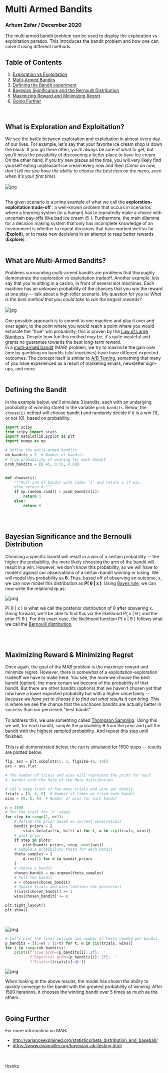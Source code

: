 # Multi Armed Bandits
### Arhum Zafar / December 2020

The multi armed bandit problem can be used to display the exploration vs exploitation paradox. This introduces the bandit problem and how one can solve it using different methods. 


## Table of Contents
1. [Exploration vs Exploitation](#exploration)
2. [Multi-Armed Bandits](#multiarmedbandit)
3. [Defining the Bandit experiment](#define)
4. [Bayesian Significance and the Bernoulli Distribution](#bb)
5. [Maximizing Reward and Minimizing Regret](#max)
6. [Going Further](#last)
<br>

## What is Exploration and Exploitation? <a name="exploration"></a>
We see the battle between exploration and exploitation in almost every day of our lives. For example, let's say that your favorite ice cream shop is down the 
block. If you go there often, you'll always be sure of what to get, but you'll miss the possibility of discovering a better place to have ice cream. On the other
hand, if you try new places all the time, you will very likely find yourself eating unpleasant ice cream every now and then (*Come on now, don't tell me you have the ability to choose the best item on the menu, even when it's your first time*).
<br>
<br>
![jpg](../../images/kopps.jpg)
<br>
<br> 

The given scenario is a prime example of what we call the 
**exploration-exploitation trade-off** : a well-known problem that occurs in scenarios where a learning system (or a human) has to repeatedly make a choice with uncertain pay-offs (like bad ice cream 😉 ). Furthermore, the main dilemma for a decision making system that only has incomplete knowledge of an environment is whether to repeat decisions that have worked well so far (**Exploit**), or to make new decisions in an attempt to reap better rewards (**Explore**).
<br>
<br>

## What are Multi-Armed Bandits? <a name="multiarmedbandit"></a>
Problems surrounding multi-armed bandits are problems that thoroughly demonstrate the exploration vs exploitation tradeoff. Another example, lets say that you're sitting in a casino, in front of several slot machines. Each machine has an unknown probability of the chances that you win the reward at one play -- talk about a high roller scenario. My question for you is: 
*What is the best method that you could take to win the largest rewards?*
<br>
<br>
![jpg](../../images/roller.jpg)
<br>
<br>
One possible approach is to commit to one machine and play it over and over again, to the point where
you would reach a point where you would estimate the "true" win probability; this is proven by the [Law of Large Numbers](https://en.wikipedia.org/wiki/Law_of_large_numbers). Despite how fun this method may be, it's quite wasteful and grants no guarantee towards the best long-term reward.
<br>
In a [multi-armed bandit](https://en.wikipedia.org/wiki/Multi-armed_bandit) (MAB) problem, we try to maximize the gain over time by gambling on bandits (*slot machines*) have have different expected outcomes. The concept itself is similar to [A/B Testing](https://en.wikipedia.org/wiki/A/B_testing), something that many of you have experienced as a result of marketing emails, newsletter sign-ups, and more. 
<br>
<br>

## Defining the Bandit <a name="define"></a>

In the example below, we'll simulate 3 bandits, each with an underlying probability of winning stored in the variable `prob_bandits`. Below, the `choose(i)` nethod will choose bandit **i** and randomly decide if it is a win (1), or not (0), based on probability.

```python
import scipy 
from scipy import stats
import matplotlib.pyplot as plt
import numpy as np

# Define the multi-armed bandits
nb_bandits = 3  # Number of bandits
# True probability of winning for each bandit
prob_bandits = [0.45, 0.55, 0.60]


def choose(i):
    """Pull arm of bandit with index `i` and return 1 if win, 
    else return 0."""
    if np.random.rand() < prob_bandits[i]:
        return 1
    else:
        return 0
``` 
<br>
<br>

## Bayesian Significance and the Bernoulli Distribution <a name="bb"></a>
Choosing a specific bandit will result in a win of a certain probability -- the higher the probability, the more likely choosing the arm of the bandit will result in a win. However, we don't know this probability, so we will have to model it against our observations of a certain bandit winning or losing. We will model this probability as **θ**. Thus, based off of observing an outcome, x, we can now model this distribution as **P( θ | x )**. Using [Bayes rule](https://en.wikipedia.org/wiki/Bayes%27_theorem), we can now write the relationship as: <br>

 ![png](../../images/form.png)

 P( θ | x ) is what we call the posterior distribution of θ after obsvering x. Going forward, we'll be able to find this via the likelihood P( x | θ ) and the prior P( θ ). For this exact case, the likelihood function P( x | θ ) follows what we call the [Bernoulli distribution](https://en.wikipedia.org/wiki/Bernoulli_distribution). 

<br>
<br>

## Maximizing Reward & Minimizing Regret  <a name="max"></a>
Once again, the goal of the MAB problem is the maximize reward and minimize regret. However, there is somewhat of a exploitation-exploration tradeoff we have to make here. You see, the more we choose the best bandit (option), the more certain we become of the probability of that bandit. But there are other bandits (options) that we haven't chosen yet that now have a lower expected probabilty but with a higher uncertainty -- *because we have yet to choose it to find out what results it can bring*. This is where we see the chance that the unchosen bandits are actually better in success than our percieved "best bandit".
<br>
<br>
To address this, we use somehting called [Thompson Sampling](https://en.wikipedia.org/wiki/Thompson_sampling). Using this we will, for each bandit, sample the probability 
θ from the prior and pull the bandit with the highest sampled probability. And repeat this step until finished. 
<br>
<br>
This is all demonstrated below, the run is simulated for 1500 steps -- results are plotted below.

```python
fig, axs = plt.subplots(5, 2, figsize=(8, 10))
axs = axs.flat

# The number of trials and wins will represent the prior for each
#  bandit with the help of the Beta distribution.

# Let's keep track of how many trials and wins per bandit.
trials = [0, 0, 0]  # Number of times we tried each bandit
wins = [0, 0, 0]  # Number of wins for each bandit

n = 1500
# Run the trail for `n` steps
for step in range(1, n+1):
    # Define the prior based on current observations
    bandit_priors = [
        stats.beta(a=1+w, b=1+t-w) for t, w in zip(trials, wins)]
    # plot prior 
    if step in plots:
        plot(bandit_priors, step, next(axs))
    # Sample a probability theta for each bandit
    theta_samples = [
        d.rvs(1) for d in bandit_priors
    ]
    # choose a bandit
    chosen_bandit = np.argmax(theta_samples)
    # Pull the bandit
    x = choose(chosen_bandit)
    # Update trials and wins (defines the posterior)
    trials[chosen_bandit] += 1
    wins[chosen_bandit] += x

plt.tight_layout()
plt.show()
``` 
<br>

![png](../../images/1500.png)

```python
# Let's plot the final outcome and number of tests needed per bandit.
p_bandits = [(1+w) / (1+t) for t, w in zip(trials, wins)]
for i in range(nb_bandits):
    print((f'True prob={p_bandits[i]:.2f};  '
           f'Emperical prob={p_bandits[i]:.2f};  '
           f'Trials={trials[i]:d}'))
``` 
![png](../../images/sults.png)

When looking at the above results, the model has shown the ability to quickly converge to the bandit with the greatest probability of winning. After 1500 iterations, it chooses the winning bandit over 5 times as much as the others. 
<br>
<br>

## Going Further <a name="last"></a>

For more information on MAB:
- http://varianceexplained.org/statistics/beta_distribution_and_baseball/
- https://www.evanmiller.org/bayesian-ab-testing.html


<br>
<br>
thanks